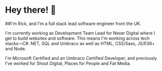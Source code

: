# Hey there! 👋

##I'm Rick, and I'm a full stack lead software engineer from the UK.

I'm currently working as Development Team Lead for Nexer Digital where I get to build websites and software. This means I'm working across tech stacks—C# .NET, SQL and Umbraco as well as HTML, CSS/Sass, JS/ES6+ and Node.

I'm Microsoft Certified and an Umbraco Certified Developer, and previously I've worked for Shout Digital, Places for People and Fat Media.
